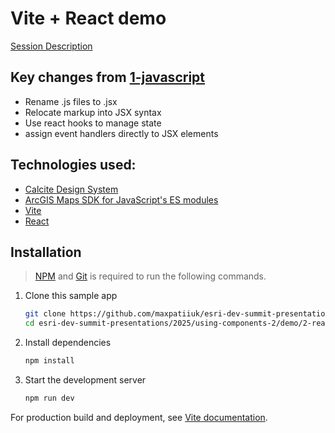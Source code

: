 # Vite + React demo

[Session Description](../..)

## Key changes from [1-javascript](../1-javascript/)

- Rename .js files to .jsx
- Relocate markup into JSX syntax
- Use react hooks to manage state
- assign event handlers directly to JSX elements

## Technologies used:

- [Calcite Design System](https://developers.arcgis.com/calcite-design-system/)
- [ArcGIS Maps SDK for JavaScript's ES modules](https://developers.arcgis.com/javascript/latest/)
- [Vite](https://vitejs.dev/)
- [React](https://react.dev/)

## Installation

> [NPM](https://docs.npmjs.com/downloading-and-installing-node-js-and-npm) and [Git](https://git-scm.com/downloads) is required to run the following commands.

1. Clone this sample app

   ```sh
   git clone https://github.com/maxpatiiuk/esri-dev-summit-presentations esri-dev-summit-presentations
   cd esri-dev-summit-presentations/2025/using-components-2/demo/2-react
   ```

2. Install dependencies

   ```sh
   npm install
   ```

3. Start the development server

   ```sh
   npm run dev
   ```

For production build and deployment, see [Vite documentation](https://vite.dev/guide/static-deploy.html).
